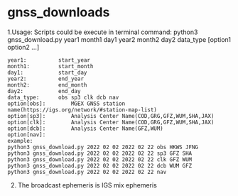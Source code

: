 # gnss_downloads
1.Usage: Scripts could be execute in terminal
	command:
	python3 gnss_download.py year1 month1 day1 year2 month2 day2 data_type [option1 option2 …]
	
	year1:			start_year 
	month1:			start_month
	day1:			start_day
	year2:			end_year
	month2:			end_month
	day2:			end_day
	data_type:		obs sp3 clk dcb nav
	option[obs]:		MGEX GNSS station name(https://igs.org/network/#station-map-list)
	option[sp3]:		Analysis Center Name(COD,GRG,GFZ,WUM,SHA,JAX)
	option[clk]:		Analysis Center Name(COD,GRG,GFZ,WUM,SHA,JAX)
	option[dcb]:		Analysis Center Name(GFZ,WUM)
	option[nav]:
	example:
	python3 gnss_download.py 2022 02 02 2022 02 22 obs HKWS JFNG
	python3 gnss_download.py 2022 02 02 2022 02 22 sp3 GFZ SHA
	python3 gnss_download.py 2022 02 02 2022 02 22 clk GFZ WUM		      
	python3 gnss_download.py 2022 02 02 2022 02 22 dcb WUM GFZ
	python3 gnss_download.py 2022 02 02 2022 02 22 nav
2. The broadcast ephemeris is IGS mix ephemeris
